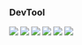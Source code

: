 ### DevTool
![](https://img.shields.io/badge/IDE-Replit-red?style=flat-square) ![](https://img.shields.io/badge/IDE-IntelliJ-blueviolet?style=flat-square) ![](https://img.shields.io/badge/IDE-PyCarm-brightgreen?style=flat-square) ![](https://img.shields.io/badge/Language-Python-blue?style=flat-square) ![](https://img.shields.io/badge/Language-Java-red?style=flat-square) ![](https://img.shields.io/badge/Text%20Editor-Sublime%20Text-yellow?style=flat-square)

<!--
**x200706/x200706** is a ✨ _special_ ✨ repository because its `README.md` (this file) appears on your GitHub profile.

Here are some ideas to get you started:

- 🔭 I’m currently working on ...
- 🌱 I’m currently learning ...
- 👯 I’m looking to collaborate on ...
- 🤔 I’m looking for help with ...
- 💬 Ask me about ...
- 📫 How to reach me: ...
- 😄 Pronouns: ...
- ⚡ Fun fact: ...
-->
